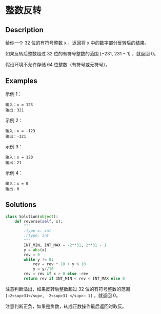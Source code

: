 # 整数反转

## Description

给你一个 32 位的有符号整数 x ，返回将 x 中的数字部分反转后的结果。

如果反转后整数超过 32 位的有符号整数的范围 [−231,  231 − 1] ，就返回 0。

假设环境不允许存储 64 位整数（有符号或无符号）。

## Examples

示例 1：

```
输入：x = 123
输出：321
```

示例 2：

```
输入：x = -123
输出：-321
```

示例 3：

```
输入：x = 120
输出：21
```

示例 4：

```
输入：x = 0
输出：0
```

## Solutions

```python
class Solution(object):
    def reverse(self, x):
        """
        :type x: int
        :rtype: int
        """
        INT_MIN, INT_MAX = -2**31, 2**31 - 1
        y = abs(x)
        rev = 0
        while y != 0:
            rev = rev * 10 + y % 10
            y = y//10
        rev = rev if x > 0 else -rev
        return rev if INT_MIN < rev < INT_MAX else 0
```

注意判断溢出，如果反转后整数超过 32 位的有符号整数的范围 `[−2<sup>31</sup>,  2<sup>31 </sup>− 1]` ，就返回 0。

注意判断正负，如果是负数，转成正数操作最后返回时取反。
